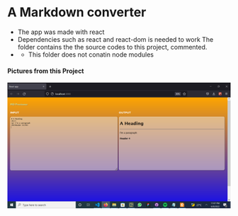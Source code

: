 # A Markdown converter
- The app was made with react
- Dependencies such as react and react-dom is needed to work
The folder contains the the source codes to this project, commented.
- - This folder does not conatin node modules

<h4>Pictures from this Project</h4>
<img  src="./public/Screenshot (91).png"/>


